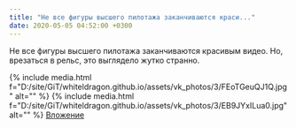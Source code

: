 ```yaml
---
title: "Не все фигуры высшего пилотажа заканчиваются краси..."
date: 2020-05-05 04:52:00 +0300
---
```


Не все фигуры высшего пилотажа заканчиваются красивым видео. Но, врезаться в рельс, это выглядело жутко странно.


{% include media.html f="D:/site/GiT/whiteldragon.github.io/assets/vk_photos/3/FEoTGeuQJ1Q.jpg" alt="" %}
{% include media.html f="D:/site/GiT/whiteldragon.github.io/assets/vk_photos/3/EB9JYxILua0.jpg" alt="" %}
[Вложение](https://vk.com/video41076938_456239414)
